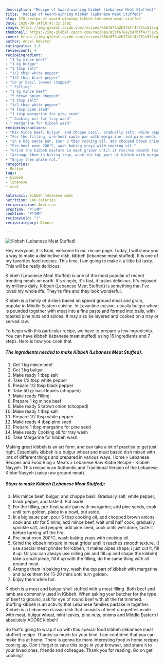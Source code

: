 ```yaml
---
description: "Recipe of Award-winning Kibbeh (Lebanese Meat Stuffed)"
title: "Recipe of Award-winning Kibbeh (Lebanese Meat Stuffed)"
slug: 576-recipe-of-award-winning-kibbeh-lebanese-meat-stuffed
date: 2020-09-14T18:45:22.368Z
image: https://img-global.cpcdn.com/recipes/85bf676a2b97bff4/751x532cq70/kibbeh-lebanese-meat-stuffed-recipe-main-photo.jpg
thumbnail: https://img-global.cpcdn.com/recipes/85bf676a2b97bff4/751x532cq70/kibbeh-lebanese-meat-stuffed-recipe-main-photo.jpg
cover: https://img-global.cpcdn.com/recipes/85bf676a2b97bff4/751x532cq70/kibbeh-lebanese-meat-stuffed-recipe-main-photo.jpg
author: Angel Webster
ratingvalue: 3.3
reviewcount: 4
recipeingredient:
- "1 kg mince beef"
- "1 kg bulgur"
- "1 tbsp salt"
- "1/2 tbsp white pepper"
- "1/2 tbsp black pepper"
- "50 gr basil leaves chopped"
- " Filling"
- "1 kg mince beef"
- "5 brown onion chopped"
- "1 tbsp salt"
- "1/2 tbsp white pepper"
- "4 tbsp pine seed"
- "1 tbsp margarine for pine seed"
- " Cooking oil for tray wash"
- " Margarine for kibbeh wash"
recipeinstructions:
- "Mix mince beef, bulgur, and choppe basil. Gradually salt, white pepper, black peppe, and taste it. Put aside."
- "For the filling, pre-heat saute pan with margarine, add pine seeds, cook until turn golden, place in a bowl, put aside."
- "In a big saute pan, pour 5 tbsp cooking oil, add chopped brown onions, cook and stir for 5 mins, add mince beef, wait until half cook, gradually sprinkle salt, and pepper, add pine seed, cook umtil well done, taste it before turning off the fire."
- "Pre-heat oven 200°C, wash baking yrays with cooking oil."
- "Grind the kibbeh mixture in meat grider until it reaches smooth texture, (I use special meat grinder for kibbeh, it makes pipes shape, i just cut it, fill it up. Or you can always use rolling pin and fill up and shape the kibbeh) take a small piece, fill it up with the filling, do the same thing with all ground meat."
- "Arrange them in baking tray, wash the top part of kibbeh with margarine and bake them for 15-20 mins until turn golden."
- "Enjoy them while hot."
categories:
- Recipe
tags:
- kibbeh
- lebanese
- meat

katakunci: kibbeh lebanese meat 
nutrition: 166 calories
recipecuisine: American
preptime: "PT14M"
cooktime: "PT30M"
recipeyield: "1"
recipecategory: Dinner

---
```



![Kibbeh (Lebanese Meat Stuffed)](https://img-global.cpcdn.com/recipes/85bf676a2b97bff4/751x532cq70/kibbeh-lebanese-meat-stuffed-recipe-main-photo.jpg)

Hey everyone, it is Brad, welcome to our recipe page. Today, I will show you a way to make a distinctive dish, kibbeh (lebanese meat stuffed). It is one of my favorites food recipes. This time, I am going to make it a little bit tasty. This will be really delicious.

Kibbeh (Lebanese Meat Stuffed) is one of the most popular of recent trending meals on earth. It's simple, it's fast, it tastes delicious. It's enjoyed by millions daily. Kibbeh (Lebanese Meat Stuffed) is something that I've loved my whole life. They're fine and they look wonderful.

Kibbeh is a family of dishes based on spiced ground meat and grain, popular in Middle Eastern cuisine. In Levantine cuisine, usually bulgur wheat is pounded together with meat into a fine paste and formed into balls, with toasted pine nuts and spices. It may also be layered and cooked on a tray or served raw.


To begin with this particular recipe, we have to prepare a few ingredients. You can have kibbeh (lebanese meat stuffed) using 15 ingredients and 7 steps. Here is how you cook that.

<!--inarticleads1-->

##### The ingredients needed to make Kibbeh (Lebanese Meat Stuffed):

1. Get 1 kg mince beef
1. Get 1 kg bulgur
1. Make ready 1 tbsp salt
1. Take 1/2 tbsp white pepper
1. Prepare 1/2 tbsp black pepper
1. Take 50 gr basil leaves (chopped)
1. Make ready  Filling:
1. Prepare 1 kg mince beef
1. Make ready 5 brown onion (chopped)
1. Make ready 1 tbsp salt
1. Prepare 1/2 tbsp white pepper
1. Make ready 4 tbsp pine seed
1. Prepare 1 tbsp margarine for pine seed
1. Make ready  Cooking oil for tray wash
1. Take  Margarine for kibbeh wash


Making great kibbeh is an art form, and can take a lot of practise to get just right. Essentially kibbeh is a bulgur wheat and meat based dish mixed with lots of different things and prepared in various ways. Home » Lebanese Recipes and Food Blog » Meats » Lebanese Raw Kibbe Recipe - Kibbeh Nayyeh. This recipe is an Authentic and Traditional Version of the Lebanese Kibbe Nayyeh (spicy raw ground meat). 

<!--inarticleads2-->

##### Steps to make Kibbeh (Lebanese Meat Stuffed):

1. Mix mince beef, bulgur, and choppe basil. Gradually salt, white pepper, black peppe, and taste it. Put aside.
1. For the filling, pre-heat saute pan with margarine, add pine seeds, cook until turn golden, place in a bowl, put aside.
1. In a big saute pan, pour 5 tbsp cooking oil, add chopped brown onions, cook and stir for 5 mins, add mince beef, wait until half cook, gradually sprinkle salt, and pepper, add pine seed, cook umtil well done, taste it before turning off the fire.
1. Pre-heat oven 200°C, wash baking yrays with cooking oil.
1. Grind the kibbeh mixture in meat grider until it reaches smooth texture, (I use special meat grinder for kibbeh, it makes pipes shape, i just cut it, fill it up. Or you can always use rolling pin and fill up and shape the kibbeh) take a small piece, fill it up with the filling, do the same thing with all ground meat.
1. Arrange them in baking tray, wash the top part of kibbeh with margarine and bake them for 15-20 mins until turn golden.
1. Enjoy them while hot.


Kibbeh is a meat and bulgur shell stuffed with a meat filling. Both beef and lamb are commonly used in Kibbeh. When asking your butcher for the type of beef to ground, ask for eye of round beef with all the fat trimmed. Stuffing kibbeh is an activity that Lebanese families partake in together. Kibbeh is a Lebanese classic dish that consists of beef croquettes made with meat, bulgur wheat, mint leaves, pine nuts, onions and Middle Eastern I absolutely ADORE kibbeh! 

So that's going to wrap it up with this special food kibbeh (lebanese meat stuffed) recipe. Thanks so much for your time. I am confident that you can make this at home. There is gonna be more interesting food in home recipes coming up. Don't forget to save this page in your browser, and share it to your loved ones, friends and colleague. Thank you for reading. Go on get cooking!
